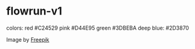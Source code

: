 # flowrun-v1

colors:
red #C24529
pink #D44E95
green #3DBEBA
deep blue: #2D3870

Image by <a href="https://www.freepik.com/free-vector/running-infographic-with-girl-silhouette_1135086.htm#query=running%20graphic&position=0&from_view=keyword">Freepik</a>